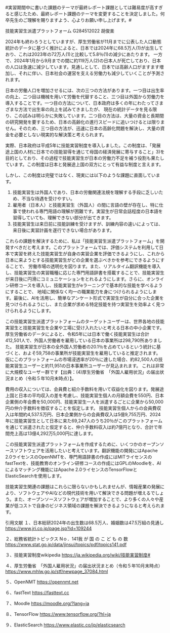 #実習期間中に書いた課題のテーマが最終レポート課題としては難易度が高すぎると感じたため、最終レポート課題のテーマを変更することを決定しました。何卒先生のご理解を賜りますよう、心よりお願い申し上げます。#


技能実習生派遣プラットフォーム
G284512022
胡俊楽

2024年も終わろうとしていますが、厚生労働省が11月までに公表した人口動態統計のデータに基づく推計によると、日本では2024年に68.5万人(1)が出生しており、これは2023年の72万人(1)と比較して5.8％(1)の減少にあたります。
一方で、2024年1月から9月までの間に約119万人(2)の日本人が死亡しており、日本の人口は急速に減少しています。見通しとして、日本では高齢人口がますます増加し、それに伴い、日本社会の運営を支える労働力も減少していくことが予測されます。

日本の労働人口を増加させるには、次の三つの方法があります。一つ目は出生率の向上、二つ目は機械を用いて労働を代替すること、三つ目は外国から労働力を導入することです。一つ目の方法について、日本政府は多くの年にわたってさまざまな方法で出生率の向上を試みてきましたが、
現在の統計データを見る限り、この試みは明らかに失敗しています。二つ目の方法は、大量の資金と長期間の研究開発を要するため、日本の高齢化の進行スピードに追いつけるとは限りません。そのため、三つ目の方法が、迅速に日本の高齢化問題を解決し、大量の資金を必要としない現実的な解決策と考えられます。

実際、日本政府は平成5年に技能実習制度を導入しました。この制度は、「発展途上国の人材に日本での技能習得を通じて母国の経済発展に寄与すること」3)を目的としており、その過程で技能実習生が日本の労働力不足を補う役割も果たしています。この制度は日本と発展途上国の双方にとって有益な制度と言えます。

しかし、この制度は完璧ではなく、現実には以下のような課題に直面しています。
1.	技能実習生は外国人であり、日本の労働関連法規を理解する手段に乏しいため、不当な待遇を受けやすい。
2.	雇用者（日本人）と技能実習生（外国人）の間に言語の壁が存在し、特に仕事で使われる専門用語の理解が困難です。実習生が日常会話程度の日本語を習得していても、理解できない部分が出てきます。
3.	技能実習生は来日前に技能訓練を受けますが、訓練内容の違いによっては、来日後に実習計画を遂行できない場合があります。

これらの課題を解決するために、私は「技能実習生派遣プラットフォーム」を開発すべきだと考えます。このプラットフォームでは、評価システムを利用して日本で実習を終えた技能実習生が自身の実習企業を評価できるようにし、これから日本に来ようとする技能実習生がどの企業を選ぶべきかを参考にできるようにすることで、
労働市場の透明化を図ります。また、リアルタイム翻訳機能を導入し、技能実習生の実習職種に応じた専門用語辞書を搭載することで、技能実習生が来日後に円滑にコミュニケーションをとれるようにします。さらに、オンライン研修コースを導入し、技能実習生がeラーニングで基本的な技能を学べるようにすることで、
地域に関係なく均一の職業能力を身につけられるようにします。最後に、AIを活用し、簡単なアンケート形式で実習生が自分に合った企業を見つけられるようにし、また企業が求める特定技能を持つ実習生を効率よく見つけられるようにします。

この技能実習生派遣プラットフォームのターゲットユーザーは、世界各地の技能実習生と技能実習生を企業や工場に受け入れたいと考える日本の中小企業です。厚生労働省のデータによると、令和5年には日本で働く技能実習生は合計412,501人で、外国人労働者を雇用している日本の事業所は298,790所ありました。
技能実習生が日本の全外国人労働者の20.1％を占めているという統計に基づくと、およそ59,758の事業所が技能実習生を雇用していると推定されます。仮にこのプラットフォームの市場浸透率が20％に達した場合、約82,500人の技能実習生ユーザーと約11,951の日本事業所ユーザーが見込まれます。
これは非常に大規模なユーザー群です【出典：(4)厚生労働省　「外国人雇用状況」の届出状況まとめ（令和５年10月末時点）】。

費用の収入については、会員費と紹介手数料を用いて収益化を図ります。発展途上国と日本の平均収入の差を考慮し、技能実習生個人の月額会費を550円、日本企業側の年会費を50,000円、技能実習生一人を派遣するごとに企業から50,000円の仲介手数料を徴収することを仮定します。
技能実習生個人からの会員費収入は年間約4,537.5万円、日本企業側からの会員費収入は5億9,755万円、2024年に技能実習生として日本に来た69,247人のうち20％がこのプラットフォームを通じて派遣されたと仮定すると、仲介手数料収入は約7億円となり、合計で年間売上高は13億4,292万5,000円に達します。

この技能実習生派遣プラットフォームを作成するために、いくつかのオープンソースソフトウェアを活用したいと考えています。翻訳機能の開発にはApache 2.0ライセンスのOpenNMTを、専門用語辞書の作成にはMITライセンスのfastTextを、技能教育のオンライン研修コースの作成にはGPLのMoodleを、AIによるマッチング機能にはApache 2.0ライセンスのTensorFlowとElasticSearchを使用します。

技能実習生関連の課題はこれらに限らないかもしれませんが、情報産業の発展により、ソフトウェアやAIなどの現代技術を用いて解決できる問題が増えるでしょう。また、オープンソースソフトウェアが増加することで、より多くの人々や産業が低コストで自身のビジネス領域の課題を解決できるようになると考えられます。

引用文献
１、日本総研2024年の出生数は68.5万人、婚姻数は47.5万組の見通し
https://www.jri.co.jp/page.jsp?id=109244

２、総務省統計トピックス Nｏ．141我 が 国 の こ ど も の 数
https://www.stat.go.jp/data/jinsui/topics/pdf/topics141.pdf

３、技能実習制度wikipedia
https://ja.wikipedia.org/wiki/技能実習制度#

４、厚生労働省　「外国人雇用状況」の届出状況まとめ（令和５年10月末時点）
https://www.mhlw.go.jp/stf/newpage_37084.html

５、OpenNMT https://opennmt.net

６、fastText https://fasttext.cc

７、Moodle https://moodle.org/?lang=ja

８、TensorFlow https://www.tensorflow.org/?hl=ja

９、ElasticSearch https://www.elastic.co/jp/elasticsearch

